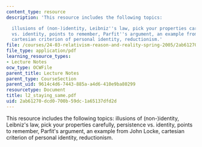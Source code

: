 ```yaml
---
content_type: resource
description: 'This resource includes the following topics:

  illusions of (non-)identity, Leibniz''s law, pick your properties carefully, persistence
  vs. identity, points to remember, Parfit''s argument, an example from John Locke,
  cartesian criterion of personal identity, reductionism.'
file: /courses/24-03-relativism-reason-and-reality-spring-2005/2ab61270dcd0700b59dc1a65137dfd2d_l2_staying_same.pdf
file_type: application/pdf
learning_resource_types:
- Lecture Notes
ocw_type: OCWFile
parent_title: Lecture Notes
parent_type: CourseSection
parent_uid: 9614c4d6-7443-885a-a4d6-410e9ba80299
resourcetype: Document
title: l2_staying_same.pdf
uid: 2ab61270-dcd0-700b-59dc-1a65137dfd2d
---
```

This resource includes the following topics:
illusions of (non-)identity, Leibniz's law, pick your properties carefully, persistence vs. identity, points to remember, Parfit's argument, an example from John Locke, cartesian criterion of personal identity, reductionism.


